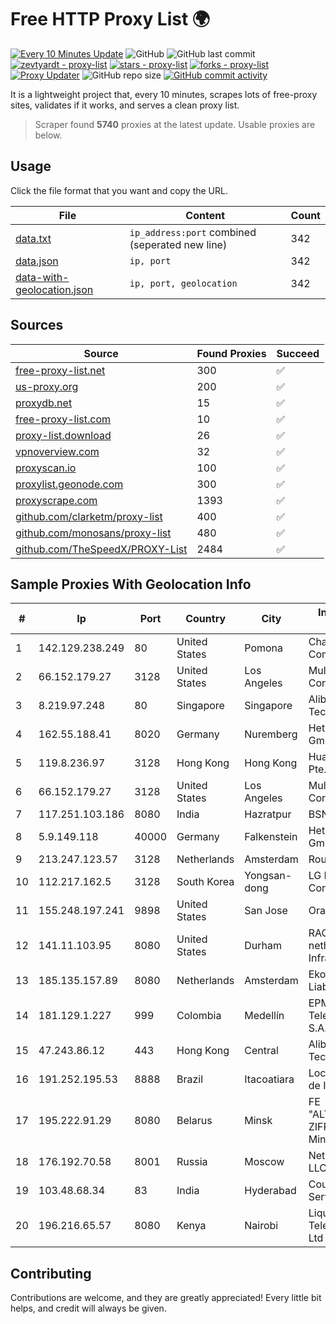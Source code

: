 
# Free HTTP Proxy List 🌍

[![Every 10 Minutes Update](https://github.com/mertguvencli/http-proxy-list/actions/workflows/main.yml/badge.svg?branch=main)](https://github.com/mertguvencli/http-proxy-list/actions/workflows/main.yml)
![GitHub](https://img.shields.io/github/license/mertguvencli/http-proxy-list)
![GitHub last commit](https://img.shields.io/github/last-commit/mertguvencli/http-proxy-list)
[![zevtyardt - proxy-list](https://img.shields.io/static/v1?label=zevtyardt&message=proxy-list&color=blue&logo=github)](https://github.com/zevtyardt/proxy-list "Go to GitHub repo")
[![stars - proxy-list](https://img.shields.io/github/stars/zevtyardt/proxy-list?style=social)](https://github.com/zevtyardt/proxy-list)
[![forks - proxy-list](https://img.shields.io/github/forks/zevtyardt/proxy-list?style=social)](https://github.com/zevtyardt/proxy-list)
[![Proxy Updater](https://github.com/zevtyardt/proxy-list/workflows/Proxy%20Updater/badge.svg)](https://github.com/zevtyardt/proxy-list/actions?query=workflow:"Proxy+Updater")
![GitHub repo size](https://img.shields.io/github/repo-size/zevtyardt/proxy-list)
[![GitHub commit activity](https://img.shields.io/github/commit-activity/m/zevtyardt/proxy-list?logo=commits)](https://github.com/zevtyardt/proxy-list/commits/main)

It is a lightweight project that, every 10 minutes, scrapes lots of free-proxy sites, validates if it works, and serves a clean proxy list.

> Scraper found **5740** proxies at the latest update. Usable proxies are below.

## Usage

Click the file format that you want and copy the URL.

|File|Content|Count|
|----|-------|-----|
|[data.txt](https://raw.githubusercontent.com/mertguvencli/http-proxy-list/main/proxy-list/data.txt)|`ip_address:port` combined (seperated new line)|342|
|[data.json](https://raw.githubusercontent.com/mertguvencli/http-proxy-list/main/proxy-list/data.json)|`ip, port`|342|
|[data-with-geolocation.json](https://raw.githubusercontent.com/mertguvencli/http-proxy-list/main/proxy-list/data-with-geolocation.json)|`ip, port, geolocation`|342|

## Sources

|Source|Found Proxies|Succeed|
|------|-------------|-------|
|[free-proxy-list.net](https://free-proxy-list.net)|300|✅|
|[us-proxy.org](https://www.us-proxy.org)|200|✅|
|[proxydb.net](http://proxydb.net)|15|✅|
|[free-proxy-list.com](https://free-proxy-list.com/?page=&port=&type%5B%5D=http&type%5B%5D=https&up_time=0&search=Search)|10|✅|
|[proxy-list.download](https://www.proxy-list.download/HTTP)|26|✅|
|[vpnoverview.com](https://vpnoverview.com/privacy/anonymous-browsing/free-proxy-servers)|32|✅|
|[proxyscan.io](https://www.proxyscan.io)|100|✅|
|[proxylist.geonode.com](https://proxylist.geonode.com/api/proxy-list?limit=300&page=1&sort_by=lastChecked&sort_type=desc&protocols=http,https)|300|✅|
|[proxyscrape.com](https://api.proxyscrape.com/v2/?request=displayproxies&protocol=http&timeout=10000&country=all&ssl=all&anonymity=all)|1393|✅|
|[github.com/clarketm/proxy-list](https://raw.githubusercontent.com/clarketm/proxy-list/master/proxy-list-raw.txt)|400|✅|
|[github.com/monosans/proxy-list](https://raw.githubusercontent.com/monosans/proxy-list/main/proxies/http.txt)|480|✅|
|[github.com/TheSpeedX/PROXY-List](https://raw.githubusercontent.com/TheSpeedX/PROXY-List/master/http.txt)|2484|✅|


## Sample Proxies With Geolocation Info

|#|Ip|Port|Country|City|Internet Service Provider|
|-|--|----|-------|----|-------------------------|
|1|142.129.238.249|80|United States|Pomona|Charter Communications Inc|
|2|66.152.179.27|3128|United States|Los Angeles|Multacom Corporation|
|3|8.219.97.248|80|Singapore|Singapore|Alibaba (US) Technology Co., Ltd.|
|4|162.55.188.41|8020|Germany|Nuremberg|Hetzner Online GmbH|
|5|119.8.236.97|3128|Hong Kong|Hong Kong|Huawei International Pte. Ltd.|
|6|66.152.179.27|3128|United States|Los Angeles|Multacom Corporation|
|7|117.251.103.186|8080|India|Hazratpur|BSNL Internet|
|8|5.9.149.118|40000|Germany|Falkenstein|Hetzner Online GmbH|
|9|213.247.123.57|3128|Netherlands|Amsterdam|Routit BV|
|10|112.217.162.5|3128|South Korea|Yongsan-dong|LG DACOM Corporation|
|11|155.248.197.241|9898|United States|San Jose|Oracle Corporation|
|12|141.11.103.95|8080|United States|Durham|RACK400 com netherlands Infrastructure|
|13|185.135.157.89|8080|Netherlands|Amsterdam|Ekotrans Limited Liability Company|
|14|181.129.1.227|999|Colombia|Medellín|EPM Telecomunicaciones S.A. E.S.P.|
|15|47.243.86.12|443|Hong Kong|Central|Alibaba (US) Technology Co., Ltd.|
|16|191.252.195.53|8888|Brazil|Itacoatiara|Locaweb Serviços de Internet S/A|
|17|195.222.91.29|8080|Belarus|Minsk|FE "ALTERNATIVNAYA ZIFROVAYA SET" Minsk|
|18|176.192.70.58|8001|Russia|Moscow|Net By Net Holding LLC|
|19|103.48.68.34|83|India|Hyderabad|Country Online Services PVT LTD|
|20|196.216.65.57|8080|Kenya|Nairobi|Liquid Telecommunications Ltd|



## Contributing

Contributions are welcome, and they are greatly appreciated! Every
little bit helps, and credit will always be given.

